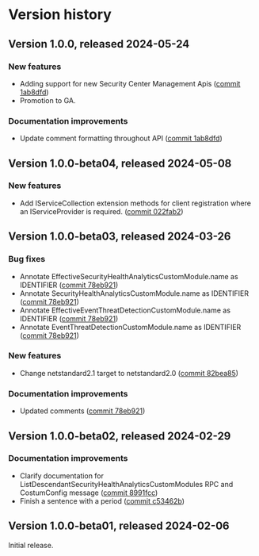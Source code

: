 # Version history

## Version 1.0.0, released 2024-05-24

### New features

- Adding support for new Security Center Management Apis ([commit 1ab8dfd](https://github.com/googleapis/google-cloud-dotnet/commit/1ab8dfdb0afc89ac0292117678beb82aff0e089b))
- Promotion to GA.

### Documentation improvements

- Update comment formatting throughout API ([commit 1ab8dfd](https://github.com/googleapis/google-cloud-dotnet/commit/1ab8dfdb0afc89ac0292117678beb82aff0e089b))

## Version 1.0.0-beta04, released 2024-05-08

### New features

- Add IServiceCollection extension methods for client registration where an IServiceProvider is required. ([commit 022fab2](https://github.com/googleapis/google-cloud-dotnet/commit/022fab203f28fb9c608972af7f8b83f571ae5694))

## Version 1.0.0-beta03, released 2024-03-26

### Bug fixes

- Annotate EffectiveSecurityHealthAnalyticsCustomModule.name as IDENTIFIER ([commit 78eb921](https://github.com/googleapis/google-cloud-dotnet/commit/78eb9217a7e061d2a91d027fdcebfdc17448bbd1))
- Annotate SecurityHealthAnalyticsCustomModule.name as IDENTIFIER ([commit 78eb921](https://github.com/googleapis/google-cloud-dotnet/commit/78eb9217a7e061d2a91d027fdcebfdc17448bbd1))
- Annotate EffectiveEventThreatDetectionCustomModule.name as IDENTIFIER ([commit 78eb921](https://github.com/googleapis/google-cloud-dotnet/commit/78eb9217a7e061d2a91d027fdcebfdc17448bbd1))
- Annotate EventThreatDetectionCustomModule.name as IDENTIFIER ([commit 78eb921](https://github.com/googleapis/google-cloud-dotnet/commit/78eb9217a7e061d2a91d027fdcebfdc17448bbd1))

### New features

- Change netstandard2.1 target to netstandard2.0 ([commit 82bea85](https://github.com/googleapis/google-cloud-dotnet/commit/82bea850661975b9750ac30753528cc9d2e05240))

### Documentation improvements

- Updated comments ([commit 78eb921](https://github.com/googleapis/google-cloud-dotnet/commit/78eb9217a7e061d2a91d027fdcebfdc17448bbd1))

## Version 1.0.0-beta02, released 2024-02-29

### Documentation improvements

- Clarify documentation for ListDescendantSecurityHealthAnalyticsCustomModules RPC and CostumConfig message ([commit 8991fcc](https://github.com/googleapis/google-cloud-dotnet/commit/8991fcc454a865339bfed897fa42e985fa84d1ce))
- Finish a sentence with a period ([commit c53462b](https://github.com/googleapis/google-cloud-dotnet/commit/c53462b4efd05780300b9d06bf23cd292f84c27f))

## Version 1.0.0-beta01, released 2024-02-06

Initial release.

